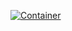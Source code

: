 [![Container](https://quay.io/repository/0xff/combinary-collector-youtube-logstash/status "Container")](https://quay.io/repository/0xff/combinary-collector-youtube-logstash)
